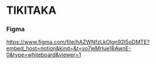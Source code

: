 # TIKITAKA

### Figma
https://www.figma.com/file/hAZWNfzLkOlgn92I5oDMTE?embed_host=notion&kind=&t=yo7jeMrIue18AwnE-0&type=whiteboard&viewer=1
